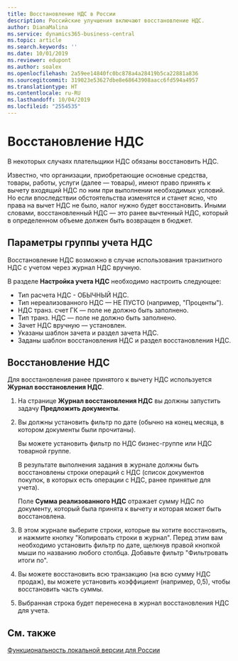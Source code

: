 ```yaml
---
title: Восстановление НДС в России
description: Российские улучшения включают восстановление НДС.
author: DianaMalina
ms.service: dynamics365-business-central
ms.topic: article
ms.search.keywords: ''
ms.date: 10/01/2019
ms.reviewer: edupont
ms.author: soalex
ms.openlocfilehash: 2a59ee14840fc0bc878a4a28419b5ca22881a836
ms.sourcegitcommit: 319023e53627dbe8e68643908aacc6fd594a4957
ms.translationtype: HT
ms.contentlocale: ru-RU
ms.lasthandoff: 10/04/2019
ms.locfileid: "2554535"
---
```

# <a name="vat-reinstatement"></a>Восстановление НДС

В некоторых случаях плательщики НДС обязаны восстановить НДС.

Известно, что организации, приобретающие основные средства, товары, работы, услуги (далее — товары), имеют право принять к вычету входящий НДС по ним при выполнении необходимых условий. Но если впоследствии обстоятельства изменятся и станет ясно, что права на вычет НДС не было, налог нужно будет восстановить. Иными словами, восстановленный НДС — это ранее вычтенный НДС, который в определенном объеме должен быть возвращен в бюджет.

## <a name="vat-accounting-group-settings"></a>Параметры группы учета НДС  

Восстановление НДС возможно в случае использования транзитного НДС с учетом через журнал НДС вручную.  

В разделе **Настройка учета НДС** необходимо настроить следующее:  

- Тип расчета НДС - ОБЫЧНЫЙ НДС.
-  Тип нереализованного НДС — НЕ ПУСТО (например, "Проценты").  
- НДС транз. счет ГК — поле не должно быть заполнено.
- Тип транз. НДС — поле не должно быть заполнено.  
- Зачет НДС вручную — установлен.  
- Указаны шаблон зачета и раздел зачета НДС.  
- Заданы шаблон восстановления НДС и раздел восстановления НДС.

## <a name="vat-reinstatement"></a>Восстановление НДС

Для восстановления ранее принятого к вычету НДС используется **Журнал восстановления НДС**.

1. На странице **Журнал восстановления НДС** вы должны запустить задачу **Предложить документы**.  

2. Вы должны установить фильтр по дате (обычно на конец месяца, в котором документы были прочитаны).  

    Вы можете установить фильтр по НДС бизнес-группе или НДС товарной группе.  

    В результате выполнения задания в журнале должны быть восстановлены строки операций с НДС (список документов покупок, в которых есть операции с НДС, ранее принятые для учета).

    Поле **Сумма реализованного НДС** отражает сумму НДС по документу, который была принята к вычету и которая может быть восстановлена.

3. В этом журнале выберите строки, которые вы хотите восстановить, и нажмите кнопку "Копировать строки в журнал". Перед этим вам необходимо установить фильтр по дате, щелкнув правой кнопкой мыши по названию любого столбца. Добавьте фильтр "Фильтровать итоги по".
4. Вы можете восстановить всю транзакцию (на всю сумму НДС продаж), вы можете установить коэффициент (например, 0,5), чтобы восстановить часть суммы.
5. Выбранная строка будет перенесена в журнал восстановления НДС для учета.

## <a name="see-also"></a>См. также

[Функциональность локальной версии для России](russia-local-functionality.md)  
